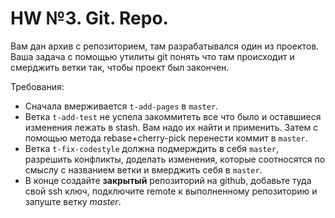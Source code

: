 # HW №3. Git. Repo.
Вам дан архив с репозиторием, там разрабатывался один из проектов. Ваша задача с помощью утилиты git понять что там происходит и смерджить ветки так, чтобы проект был закончен.

Требования:
* Сначала вмерживается `t-add-pages` в `master`.
* Ветка `t-add-test` не успела закоммитеть все что было и оставшиеся изменения лежать в stash. Вам надо их найти и применить. Затем с помощью метода rebase+cherry-pick перенести коммит в `master`.
* Ветка `t-fix-codestyle` должна подмерждить в себя `master`, разрешить конфликты, доделать изменения, которые соотносятся по смыслу с названием ветки и вмерджить себя в `master`.
* В конце создайте **закрытый** репозиторий на github, добавьте туда свой ssh ключ, подключите remote к выполненному репозиторию и запуште ветку *master*.